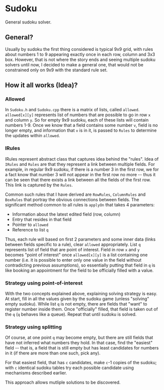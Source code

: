 # Sudoku
General sudoku solver.

## General?
Usually by sudoku the first thing considered is typical 9x9 grid, with rules about numbers 1 to 9 appearing exactly once in
each row, column and 3x3 box. However, that is not where the story ends and seeing multiple sudoku solvers until now, I decided
to make a general one, that would not be constrained only on 9x9 with the standard rule set.

## How it all works (Idea)?

### Allowed

In `Sudoku.h` and `Sudoku.cpp` there is a matrix of lists, called `allowed`. `allowed[x][y]` represents list of numbers that
are possible to go in row `x` and column `y`. So for empty 9x9 sudoku, each of these lists will contain numbers 1-9. Once
we know that a field contains some number `v`, field is no longer empty, and information that `v` is in it, is passed to `Rules`
to determine the updates within `allowed`.

### IRules
IRules represent abstract class that captures idea behind the "rules". Idea of `IRules` and `Rules` are that they represent a link
between multiple fields. For example, in regular 9x9 sudoku, if there is a number 3 in the first row, we for a fact know that 
number 3 will not appear in the first row no more -- thus it can be seen that there exists a link between all the fields of the
first row. This link is captured by the `Rules`.

Common such rules that I have derived are `RowRules`, `ColumnRules` and `BoxRules` that portray the obvious connections
between fields. The significant method common to all rules is `applyOn` that takes 4 parameters:
- Information about the latest edited field (row, column)
- Entry that resides in that field
- Pointer to `allowed`
- Reference to list `q`

Thus, each rule will based on first 2 parameters and some inner data (links between fields specific to a rule), clear `allowed`
appropriately. List `q` represents list of field that are point of interest. Field in row `x` and `y` becomes
"point of interest" once `allowed[x][y]` is a list containing one number (i.e. it is possible to enter only one value
in the field without contradicting previous assumptions), so essentially putting that field in `q` is like booking
an appointment for the field to be officially filled with a value.

### Strategy using point-of-interest
With the two concepts explained above, explaining solving strategy is easy. At start, fill in all the values given by the
sudoku game (unless "solving" empty sudoku). While list `q` is not empty, there are fields that "want" to register number
inside them. Once "officially" filled, that field is taken out of the `q` (`q` behaves like a queue). Repeat that until sudoku
is solved.

### Strategy using splitting
Of course, at one point `q` may become empty, but there are still fields that have not inferred what numbers they hold.
In that case, find the "easiest" field -- that is, a field that is still empty but has least candidates for numbers in it
(if there are more than one such, pick any).

For that easiest field, that has `c` candidates, make `c`-1 copies of the sudoku; with `c` identical sudoku tables
try each possible candidate using mechanisms described earlier.

This approach allows mutliple solutions to be discovered.
